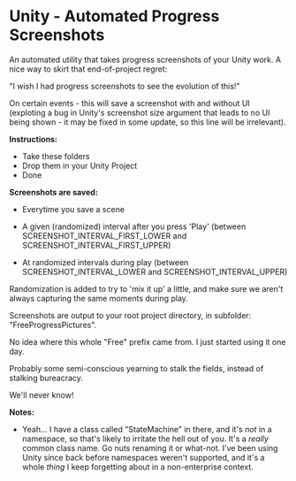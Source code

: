 # Unity - Automated Progress Screenshots

An automated utility that takes progress screenshots of your Unity work. A nice way to skirt that end-of-project regret: 

"I wish I had progress screenshots to see the evolution of this!"

On certain events - this will save a screenshot with and without UI (exploting a bug in Unity's screenshot size argument that leads to no UI being shown - it may be fixed in some update, so this line will be irrelevant).

**Instructions:**

* Take these folders
* Drop them in your Unity Project
* Done

**Screenshots are saved:**

* Everytime you save a scene
  
* A given (randomized) interval after you press 'Play' (between SCREENSHOT_INTERVAL_FIRST_LOWER and SCREENSHOT_INTERVAL_FIRST_UPPER)
  
* At randomized intervals during play (between SCREENSHOT_INTERVAL_LOWER and SCREENSHOT_INTERVAL_UPPER)
  

Randomization is added to try to 'mix it up' a little, and make sure we aren't always capturing the same moments during play.

Screenshots are output to your root project directory, in subfolder: "FreeProgressPictures".

No idea where this whole "Free" prefix came from. I just started using it one day.

Probably some semi-conscious yearning to stalk the fields, instead of stalking bureacracy.

We'll never know!

**Notes:**

* Yeah... I have a class called "StateMachine" in there, and it's *not* in a namespace, so that's likely to irritate the hell out of you. It's a *really* common class name. Go nuts renaming it or what-not. I've been using Unity since back before namespaces weren't supported, and it's a whole *thing* I keep forgetting about in a non-enterprise context.
